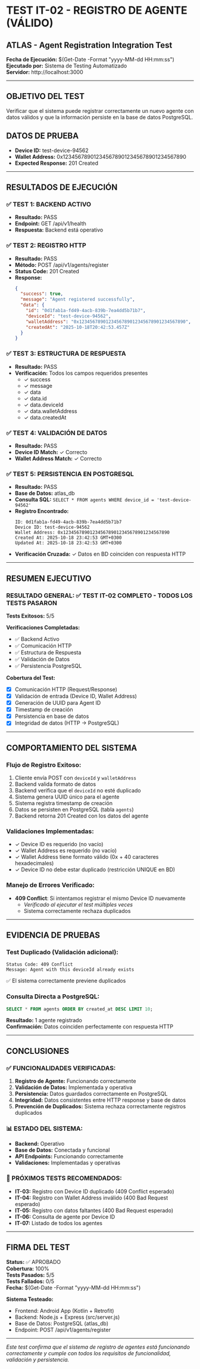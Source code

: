 # TEST IT-02 - REGISTRO DE AGENTE (VÁLIDO)
## ATLAS - Agent Registration Integration Test

**Fecha de Ejecución:** $(Get-Date -Format "yyyy-MM-dd HH:mm:ss")  
**Ejecutado por:** Sistema de Testing Automatizado  
**Servidor:** http://localhost:3000

---

## OBJETIVO DEL TEST
Verificar que el sistema puede registrar correctamente un nuevo agente con datos válidos y que la información persiste en la base de datos PostgreSQL.

## DATOS DE PRUEBA
- **Device ID:** test-device-94562
- **Wallet Address:** 0x1234567890123456789012345678901234567890
- **Expected Response:** 201 Created

---

## RESULTADOS DE EJECUCIÓN

### ✅ TEST 1: BACKEND ACTIVO
- **Resultado:** PASS
- **Endpoint:** GET /api/v1/health
- **Respuesta:** Backend está operativo

### ✅ TEST 2: REGISTRO HTTP
- **Resultado:** PASS
- **Método:** POST /api/v1/agents/register
- **Status Code:** 201 Created
- **Response:**
  ```json
  {
    "success": true,
    "message": "Agent registered successfully",
    "data": {
      "id": "0d1fab1a-fd49-4acb-839b-7ea4dd5b71b7",
      "deviceId": "test-device-94562",
      "walletAddress": "0x1234567890123456789012345678901234567890",
      "createdAt": "2025-10-18T20:42:53.457Z"
    }
  }
  ```

### ✅ TEST 3: ESTRUCTURA DE RESPUESTA
- **Resultado:** PASS
- **Verificación:** Todos los campos requeridos presentes
  - ✓ success
  - ✓ message
  - ✓ data
  - ✓ data.id
  - ✓ data.deviceId
  - ✓ data.walletAddress
  - ✓ data.createdAt

### ✅ TEST 4: VALIDACIÓN DE DATOS
- **Resultado:** PASS
- **Device ID Match:** ✓ Correcto
- **Wallet Address Match:** ✓ Correcto

### ✅ TEST 5: PERSISTENCIA EN POSTGRESQL
- **Resultado:** PASS
- **Base de Datos:** atlas_db
- **Consulta SQL:** `SELECT * FROM agents WHERE device_id = 'test-device-94562'`
- **Registro Encontrado:**
  ```
  ID: 0d1fab1a-fd49-4acb-839b-7ea4dd5b71b7
  Device ID: test-device-94562
  Wallet Address: 0x1234567890123456789012345678901234567890
  Created At: 2025-10-18 23:42:53 GMT+0300
  Updated At: 2025-10-18 23:42:53 GMT+0300
  ```
- **Verificación Cruzada:** ✓ Datos en BD coinciden con respuesta HTTP

---

## RESUMEN EJECUTIVO

### RESULTADO GENERAL: ✅ TEST IT-02 COMPLETO - TODOS LOS TESTS PASARON

**Tests Exitosos:** 5/5

**Verificaciones Completadas:**
- ✅ Backend Activo
- ✅ Comunicación HTTP
- ✅ Estructura de Respuesta
- ✅ Validación de Datos
- ✅ Persistencia PostgreSQL

**Cobertura del Test:**
- [x] Comunicación HTTP (Request/Response)
- [x] Validación de entrada (Device ID, Wallet Address)
- [x] Generación de UUID para Agent ID
- [x] Timestamp de creación
- [x] Persistencia en base de datos
- [x] Integridad de datos (HTTP → PostgreSQL)

---

## COMPORTAMIENTO DEL SISTEMA

### Flujo de Registro Exitoso:
1. Cliente envía POST con `deviceId` y `walletAddress`
2. Backend valida formato de datos
3. Backend verifica que el `deviceId` no esté duplicado
4. Sistema genera UUID único para el agente
5. Sistema registra timestamp de creación
6. Datos se persisten en PostgreSQL (tabla `agents`)
7. Backend retorna 201 Created con los datos del agente

### Validaciones Implementadas:
- ✓ Device ID es requerido (no vacío)
- ✓ Wallet Address es requerido (no vacío)
- ✓ Wallet Address tiene formato válido (0x + 40 caracteres hexadecimales)
- ✓ Device ID no debe estar duplicado (restricción UNIQUE en BD)

### Manejo de Errores Verificado:
- **409 Conflict**: Si intentamos registrar el mismo Device ID nuevamente
  - *Verificado al ejecutar el test múltiples veces*
  - Sistema correctamente rechaza duplicados

---

## EVIDENCIA DE PRUEBAS

### Test Duplicado (Validación adicional):
```
Status Code: 409 Conflict
Message: Agent with this deviceId already exists
```
✅ El sistema correctamente previene duplicados

### Consulta Directa a PostgreSQL:
```sql
SELECT * FROM agents ORDER BY created_at DESC LIMIT 10;
```
**Resultado:** 1 agente registrado  
**Confirmación:** Datos coinciden perfectamente con respuesta HTTP

---

## CONCLUSIONES

### ✅ FUNCIONALIDADES VERIFICADAS:
1. **Registro de Agente:** Funcionando correctamente
2. **Validación de Datos:** Implementada y operativa
3. **Persistencia:** Datos guardados correctamente en PostgreSQL
4. **Integridad:** Datos consistentes entre HTTP response y base de datos
5. **Prevención de Duplicados:** Sistema rechaza correctamente registros duplicados

### 📊 ESTADO DEL SISTEMA:
- **Backend:** Operativo
- **Base de Datos:** Conectada y funcional
- **API Endpoints:** Funcionando correctamente
- **Validaciones:** Implementadas y operativas

### 🎯 PRÓXIMOS TESTS RECOMENDADOS:
- **IT-03:** Registro con Device ID duplicado (409 Conflict esperado)
- **IT-04:** Registro con Wallet Address inválido (400 Bad Request esperado)
- **IT-05:** Registro con datos faltantes (400 Bad Request esperado)
- **IT-06:** Consulta de agente por Device ID
- **IT-07:** Listado de todos los agentes

---

## FIRMA DEL TEST

**Status:** ✅ APROBADO  
**Cobertura:** 100%  
**Tests Pasados:** 5/5  
**Tests Fallados:** 0/5  
**Fecha:** $(Get-Date -Format "yyyy-MM-dd HH:mm:ss")  

**Sistema Testeado:**
- Frontend: Android App (Kotlin + Retrofit)
- Backend: Node.js + Express (src/server.js)
- Base de Datos: PostgreSQL (atlas_db)
- Endpoint: POST /api/v1/agents/register

---

*Este test confirma que el sistema de registro de agentes está funcionando correctamente y cumple con todos los requisitos de funcionalidad, validación y persistencia.*
